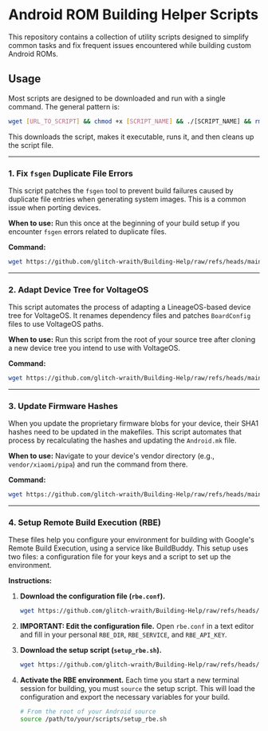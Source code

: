 # Android ROM Building Helper Scripts

This repository contains a collection of utility scripts designed to simplify common tasks and fix frequent issues encountered while building custom Android ROMs.

## Usage

Most scripts are designed to be downloaded and run with a single command. The general pattern is:

```bash
wget [URL_TO_SCRIPT] && chmod +x [SCRIPT_NAME] && ./[SCRIPT_NAME] && rm [SCRIPT_NAME]
```

This downloads the script, makes it executable, runs it, and then cleans up the script file.

---

### 1. Fix `fsgen` Duplicate File Errors

This script patches the `fsgen` tool to prevent build failures caused by duplicate file entries when generating system images. This is a common issue when porting devices.

**When to use:** Run this once at the beginning of your build setup if you encounter `fsgen` errors related to duplicate files.

**Command:**
```bash
wget https://github.com/glitch-wraith/Building-Help/raw/refs/heads/main/fsgen_hacks.sh && chmod +x fsgen_hacks.sh && ./fsgen_hacks.sh && rm fsgen_hacks.sh
```

---

### 2. Adapt Device Tree for VoltageOS

This script automates the process of adapting a LineageOS-based device tree for VoltageOS. It renames dependency files and patches `BoardConfig` files to use VoltageOS paths.

**When to use:** Run this script from the root of your source tree after cloning a new device tree you intend to use with VoltageOS.

**Command:**
```bash
wget https://github.com/glitch-wraith/Building-Help/raw/refs/heads/main/setup_voltage.sh && chmod +x setup_voltage.sh && ./setup_voltage.sh && rm setup_voltage.sh
```

---

### 3. Update Firmware Hashes

When you update the proprietary firmware blobs for your device, their SHA1 hashes need to be updated in the makefiles. This script automates that process by recalculating the hashes and updating the `Android.mk` file.

**When to use:** Navigate to your device's vendor directory (e.g., `vendor/xiaomi/pipa`) and run the command from there.

**Command:**
```bash
wget https://github.com/glitch-wraith/Building-Help/raw/refs/heads/main/update_firmware_hash.sh && chmod +x update_firmware_hash.sh && ./update_firmware_hash.sh && rm update_firmware_hash.sh
```

---

### 4. Setup Remote Build Execution (RBE)

These files help you configure your environment for building with Google's Remote Build Execution, using a service like BuildBuddy. This setup uses two files: a configuration file for your keys and a script to set up the environment.

**Instructions:**

1.  **Download the configuration file (`rbe.conf`).**
    ```bash
    wget https://github.com/glitch-wraith/Building-Help/raw/refs/heads/main/rbe.conf
    ```

2.  **IMPORTANT: Edit the configuration file.** Open `rbe.conf` in a text editor and fill in your personal `RBE_DIR`, `RBE_SERVICE`, and `RBE_API_KEY`.

3.  **Download the setup script (`setup_rbe.sh`).**
    ```bash
    wget https://github.com/glitch-wraith/Building-Help/raw/refs/heads/main/setup_rbe.sh && chmod +x setup_rbe.sh
    ```

4.  **Activate the RBE environment.** Each time you start a new terminal session for building, you must `source` the setup script. This will load the configuration and export the necessary variables for your build.
    ```bash
    # From the root of your Android source
    source /path/to/your/scripts/setup_rbe.sh
    ```
